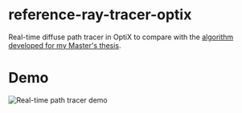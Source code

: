 # reference-ray-tracer-optix
Real-time diffuse path tracer in OptiX to compare with the [algorithm developed for my Master's thesis](https://github.com/Jentuuh/scalable-coherent-path-tracing).

# Demo
![Real-time path tracer demo](./ref_path_tracer.gif?raw=true "Real-time path tracer demo")
